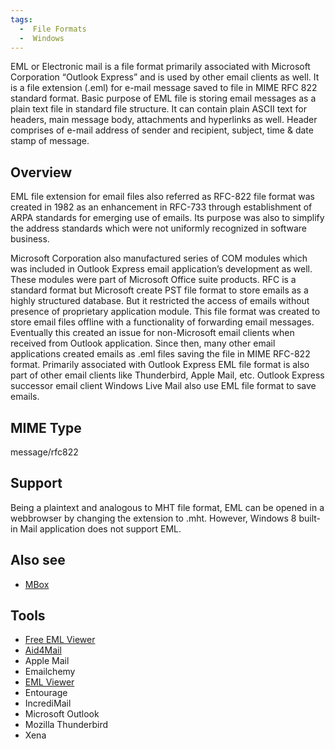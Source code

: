 ```yaml
---
tags:
  -  File Formats
  -  Windows
---
```

EML or Electronic mail is a file format primarily associated with
Microsoft Corporation “Outlook Express” and is used by other email
clients as well. It is a file extension (.eml) for e-mail message saved
to file in MIME RFC 822 standard format. Basic purpose of EML file is
storing email messages as a plain text file in standard file structure.
It can contain plain ASCII text for headers, main message body,
attachments and hyperlinks as well. Header comprises of e-mail address
of sender and recipient, subject, time & date stamp of message.

## Overview

EML file extension for email files also referred as RFC-822 file format
was created in 1982 as an enhancement in RFC-733 through establishment
of ARPA standards for emerging use of emails. Its purpose was also to
simplify the address standards which were not uniformly recognized in
software business.

Microsoft Corporation also manufactured series of COM modules which was
included in Outlook Express email application’s development as well.
These modules were part of Microsoft Office suite products. RFC is a
standard format but Microsoft create PST file format to store emails as
a highly structured database. But it restricted the access of emails
without presence of proprietary application module. This file format was
created to store email files offline with a functionality of forwarding
email messages. Eventually this created an issue for non-Microsoft email
clients when received from Outlook application. Since then, many other
email applications created emails as .eml files saving the file in MIME
RFC-822 format. Primarily associated with Outlook Express EML file
format is also part of other email clients like Thunderbird, Apple Mail,
etc. Outlook Express successor email client Windows Live Mail also use
EML file format to save emails.

## MIME Type

message/rfc822

## Support

Being a plaintext and analogous to MHT file format, EML can be opened in
a webbrowser by changing the extension to .mht. However, Windows 8
built-in Mail application does not support EML.

## Also see

- [MBox](mbox.md)

## Tools

- [Free EML Viewer](https://www.bitrecover.com/free/eml-viewer/)
- [Aid4Mail](aid4mail.md)
- Apple Mail
- Emailchemy
- [EML Viewer](eml_viewer.md)
- Entourage
- IncrediMail
- Microsoft Outlook
- Mozilla Thunderbird
- Xena